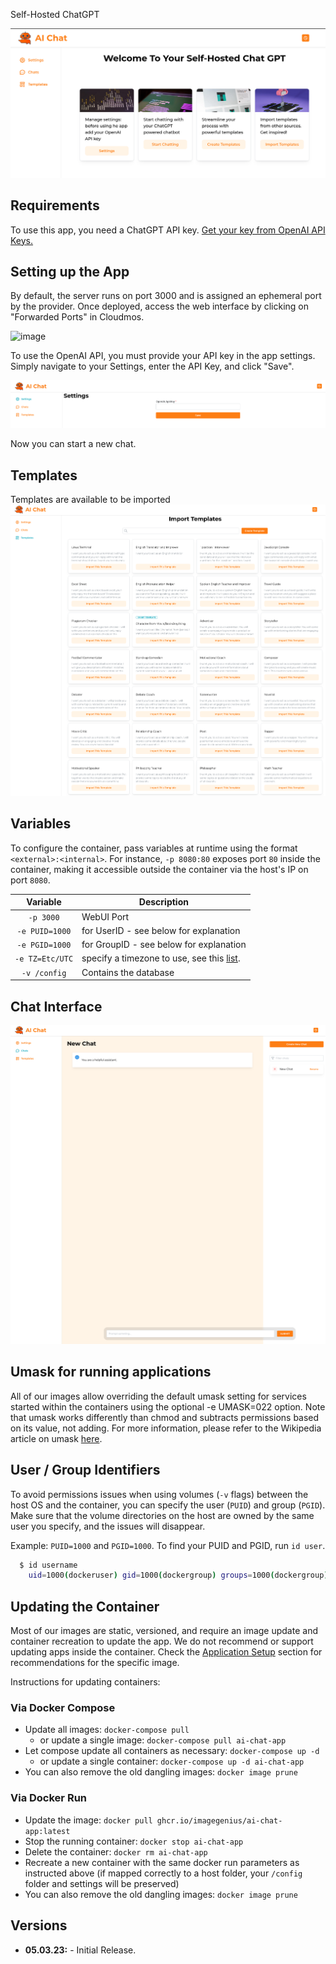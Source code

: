 Self-Hosted ChatGPT  

![](https://raw.githubusercontent.com/88plug/awesome-akash/ai/ai-chat-app/screenshots/welcome.png)

## Requirements

To use this app, you need a ChatGPT API key. [Get your key from OpenAI API Keys.](https://platform.openai.com/account/api-keys)

## Setting up the App

By default, the server runs on port 3000 and is assigned an ephemeral port by the provider. Once deployed, access the web interface by clicking on "Forwarded Ports" in Cloudmos.

![image](https://user-images.githubusercontent.com/19512127/224119623-47c80369-75c9-412d-a4fd-66d98c2cb778.png)

To use the OpenAI API, you must provide your API key in the app settings. Simply navigate to your Settings, enter the API Key, and click "Save".

![](https://raw.githubusercontent.com/88plug/awesome-akash/ai/ai-chat-app/screenshots/api-key.png)

Now you can start a new chat.

## Templates

Templates are available to be imported
![](https://raw.githubusercontent.com/88plug/awesome-akash/ai/ai-chat-app/screenshots/templates.png)

## Variables

To configure the container, pass variables at runtime using the format `<external>:<internal>`. For instance, `-p 8080:80` exposes port `80` inside the container, making it accessible outside the container via the host's IP on port `8080`.

| Variable | Description |
| :----: | --- |
| `-p 3000` | WebUI Port |
| `-e PUID=1000` | for UserID - see below for explanation |
| `-e PGID=1000` | for GroupID - see below for explanation |
| `-e TZ=Etc/UTC` | specify a timezone to use, see this [list](https://en.wikipedia.org/wiki/List_of_tz_database_time_zones#List). |
| `-v /config` | Contains the database |

## Chat Interface

![](https://raw.githubusercontent.com/88plug/awesome-akash/ai/ai-chat-app/screenshots/interface.png)

## Umask for running applications

All of our images allow overriding the default umask setting for services started within the containers using the optional -e UMASK=022 option. Note that umask works differently than chmod and subtracts permissions based on its value, not adding. For more information, please refer to the Wikipedia article on umask [here](https://en.wikipedia.org/wiki/Umask).

## User / Group Identifiers

To avoid permissions issues when using volumes (`-v` flags) between the host OS and the container, you can specify the user (`PUID`) and group (`PGID`). Make sure that the volume directories on the host are owned by the same user you specify, and the issues will disappear.

Example: `PUID=1000` and `PGID=1000`. To find your PUID and PGID, run `id user`.

```bash
  $ id username
    uid=1000(dockeruser) gid=1000(dockergroup) groups=1000(dockergroup)
```

## Updating the Container

Most of our images are static, versioned, and require an image update and container recreation to update the app. We do not recommend or support updating apps inside the container. Check the [Application Setup](#application-setup) section for recommendations for the specific image.

Instructions for updating containers:

### Via Docker Compose

* Update all images: `docker-compose pull`
  * or update a single image: `docker-compose pull ai-chat-app`
* Let compose update all containers as necessary: `docker-compose up -d`
  * or update a single container: `docker-compose up -d ai-chat-app`
* You can also remove the old dangling images: `docker image prune`

### Via Docker Run

* Update the image: `docker pull ghcr.io/imagegenius/ai-chat-app:latest`
* Stop the running container: `docker stop ai-chat-app`
* Delete the container: `docker rm ai-chat-app`
* Recreate a new container with the same docker run parameters as instructed above (if mapped correctly to a host folder, your `/config` folder and settings will be preserved)
* You can also remove the old dangling images: `docker image prune`

## Versions

* **05.03.23:** - Initial Release.
